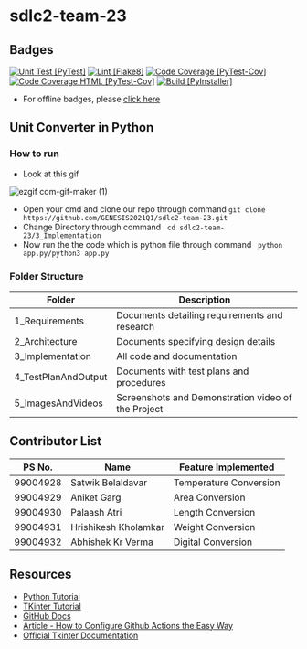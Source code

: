 # sdlc2-team-23
## Badges
[![Unit Test [PyTest]](https://github.com/netizener/abc/actions/workflows/unit-test.yml/badge.svg)](https://github.com/netizener/abc/actions/workflows/unit-test.yml)
[![Lint [Flake8]](https://github.com/netizener/abc/actions/workflows/flake8-lint.yml/badge.svg)](https://github.com/netizener/abc/actions/workflows/flake8-lint.yml)
[![Code Coverage [PyTest-Cov]](https://github.com/netizener/abc/actions/workflows/code-coverage-term.yml/badge.svg)](https://github.com/netizener/abc/actions/workflows/code-coverage-term.yml)
[![Code Coverage HTML [PyTest-Cov]](https://github.com/netizener/abc/actions/workflows/code-coverage-html.yml/badge.svg)](https://github.com/netizener/abc/actions/workflows/code-coverage-html.yml)
[![Build [PyInstaller]](https://github.com/netizener/abc/actions/workflows/build-app.yml/badge.svg)](https://github.com/netizener/abc/actions/workflows/build-app.yml)

* For offline badges, please [click here](https://github.com/GENESIS2021Q1/sdlc2-team-23/tree/main/6_Other/Offline_Badges)

## Unit Converter in Python

### How to run 
* Look at this gif

![ezgif com-gif-maker (1)](https://user-images.githubusercontent.com/44923576/124554577-bed1bb80-de53-11eb-9205-4aa1f7460cb8.gif)

* Open your cmd and clone our repo through command `git clone https://github.com/GENESIS2021Q1/sdlc2-team-23.git `
* Change Directory through command ` cd sdlc2-team-23/3_Implementation`
* Now run the the code which is python file through command  ` python app.py/python3 app.py` 


 ### Folder Structure
 | Folder | Description | 
 |---|---|
 | 1_Requirements | Documents detailing requirements and research |
 | 2_Architecture | Documents specifying design details |
 | 3_Implementation | All code and documentation | 
 | 4_TestPlanAndOutput | Documents with test plans and procedures | 
 | 5_ImagesAndVideos | Screenshots and Demonstration video of the Project | 

 ## Contributor List
 | PS No. | Name | Feature Implemented |
 | --- | --- | --- |
 | 99004928 | Satwik Belaldavar | Temperature Conversion |
 | 99004929 | Aniket Garg | Area Conversion |
 | 99004930 | Palaash Atri | Length Conversion |
 | 99004931 | Hrishikesh Kholamkar | Weight Conversion |
 | 99004932 | Abhishek Kr Verma | Digital Conversion |

 ## Resources
 * [Python Tutorial](https://www.tutorialspoint.com/python/index.htm)
 * [TKinter Tutorial](https://www.tutorialspoint.com/python/python_gui_programming.htm)
 * [GitHub Docs](https://docs.github.com/en/actions/guides/building-and-testing-python)
 * [Article - How to Configure Github Actions the Easy Way](https://towardsdatascience.com/setting-up-python-environment-using-github-actions-9a81936be5c9)
 * [Official Tkinter Documentation](https://tkdocs.com/index.html)
